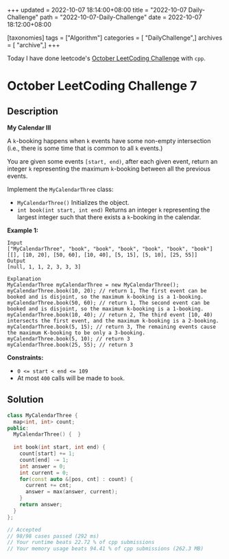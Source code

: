 +++
updated = 2022-10-07 18:14:00+08:00
title = "2022-10-07 Daily-Challenge"
path = "2022-10-07-Daily-Challenge"
date = 2022-10-07 18:12:00+08:00

[taxonomies]
tags = ["Algorithm"]
categories = [ "DailyChallenge",]
archives = [ "archive",]
+++

Today I have done leetcode's [October LeetCoding Challenge](https://leetcode.com/problems/my-calendar-iii/) with `cpp`.

<!-- more -->

# October LeetCoding Challenge 7

## Description

**My Calendar III**

A `k`-booking happens when `k` events have some non-empty intersection (i.e., there is some time that is common to all `k` events.)

You are given some events `[start, end)`, after each given event, return an integer `k` representing the maximum `k`-booking between all the previous events.

Implement the `MyCalendarThree` class:

- `MyCalendarThree()` Initializes the object.
- `int book(int start, int end)` Returns an integer `k` representing the largest integer such that there exists a `k`-booking in the calendar.

 

**Example 1:**

```
Input
["MyCalendarThree", "book", "book", "book", "book", "book", "book"]
[[], [10, 20], [50, 60], [10, 40], [5, 15], [5, 10], [25, 55]]
Output
[null, 1, 1, 2, 3, 3, 3]

Explanation
MyCalendarThree myCalendarThree = new MyCalendarThree();
myCalendarThree.book(10, 20); // return 1, The first event can be booked and is disjoint, so the maximum k-booking is a 1-booking.
myCalendarThree.book(50, 60); // return 1, The second event can be booked and is disjoint, so the maximum k-booking is a 1-booking.
myCalendarThree.book(10, 40); // return 2, The third event [10, 40) intersects the first event, and the maximum k-booking is a 2-booking.
myCalendarThree.book(5, 15); // return 3, The remaining events cause the maximum K-booking to be only a 3-booking.
myCalendarThree.book(5, 10); // return 3
myCalendarThree.book(25, 55); // return 3
```

 

**Constraints:**

- `0 <= start < end <= 109`
- At most `400` calls will be made to `book`.

## Solution

``` cpp
class MyCalendarThree {
  map<int, int> count;
public:
  MyCalendarThree() {  }
  
  int book(int start, int end) {
    count[start] += 1;
    count[end] -= 1;
    int answer = 0;
    int current = 0;
    for(const auto &[pos, cnt] : count) {
      current += cnt;
      answer = max(answer, current);
    }
    return answer;
  }
};

// Accepted
// 98/98 cases passed (292 ms)
// Your runtime beats 22.72 % of cpp submissions
// Your memory usage beats 94.41 % of cpp submissions (262.3 MB)
```
